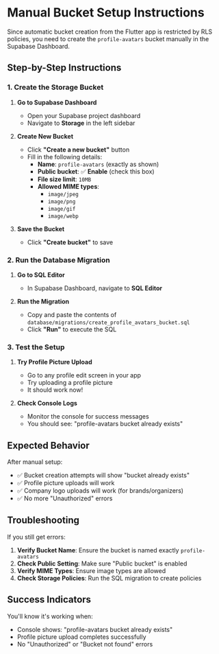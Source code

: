 # Manual Bucket Setup Instructions

Since automatic bucket creation from the Flutter app is restricted by RLS policies, you need to create the `profile-avatars` bucket manually in the Supabase Dashboard.

## Step-by-Step Instructions

### 1. Create the Storage Bucket

1. **Go to Supabase Dashboard**
   - Open your Supabase project dashboard
   - Navigate to **Storage** in the left sidebar

2. **Create New Bucket**
   - Click **"Create a new bucket"** button
   - Fill in the following details:
     - **Name**: `profile-avatars` (exactly as shown)
     - **Public bucket**: ✅ **Enable** (check this box)
     - **File size limit**: `10MB`
     - **Allowed MIME types**: 
       - `image/jpeg`
       - `image/png`
       - `image/gif`
       - `image/webp`

3. **Save the Bucket**
   - Click **"Create bucket"** to save

### 2. Run the Database Migration

1. **Go to SQL Editor**
   - In Supabase Dashboard, navigate to **SQL Editor**

2. **Run the Migration**
   - Copy and paste the contents of `database/migrations/create_profile_avatars_bucket.sql`
   - Click **"Run"** to execute the SQL

### 3. Test the Setup

1. **Try Profile Picture Upload**
   - Go to any profile edit screen in your app
   - Try uploading a profile picture
   - It should work now!

2. **Check Console Logs**
   - Monitor the console for success messages
   - You should see: "profile-avatars bucket already exists"

## Expected Behavior

After manual setup:
- ✅ Bucket creation attempts will show "bucket already exists"
- ✅ Profile picture uploads will work
- ✅ Company logo uploads will work (for brands/organizers)
- ✅ No more "Unauthorized" errors

## Troubleshooting

If you still get errors:

1. **Verify Bucket Name**: Ensure the bucket is named exactly `profile-avatars`
2. **Check Public Setting**: Make sure "Public bucket" is enabled
3. **Verify MIME Types**: Ensure image types are allowed
4. **Check Storage Policies**: Run the SQL migration to create policies

## Success Indicators

You'll know it's working when:
- Console shows: "profile-avatars bucket already exists"
- Profile picture upload completes successfully
- No "Unauthorized" or "Bucket not found" errors
